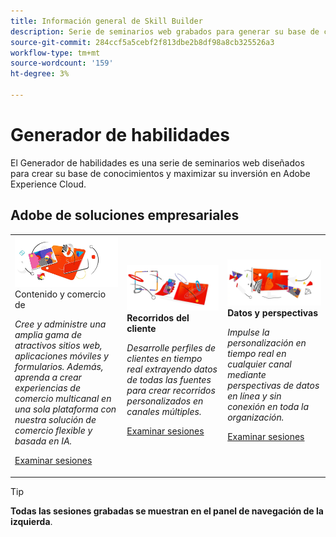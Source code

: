 ```yaml
---
title: Información general de Skill Builder
description: Serie de seminarios web grabados para generar su base de conocimientos y maximizar su inversión en Adobe Experience Cloud.
source-git-commit: 284ccf5a5cebf2f813dbe2b8df98a8cb325526a3
workflow-type: tm+mt
source-wordcount: '159'
ht-degree: 3%

---
```


# Generador de habilidades

El Generador de habilidades es una serie de seminarios web diseñados para crear su base de conocimientos y maximizar su inversión en Adobe Experience Cloud.

## Adobe de soluciones empresariales

<table>
<tr>
  <td>
    <img alt="Contenido y comercio" src="assets/commerce.png" />
    <div>
      Contenido y comercio de <strong></strong>
    </div>
    <p>
    <em>Cree y administre una amplia gama de atractivos sitios web, aplicaciones móviles y formularios. Además, aprenda a crear experiencias de comercio multicanal en una sola plataforma con nuestra solución de comercio flexible y basada en IA.</em>
    <p>
    <a href="https://experienceleague.adobe.com/docs/skill-builder-events/skill-builder/content-and-commerce/overview.html" class="spectrum-Button spectrum-Button--outline spectrum-Button--primary spectrum-Button--sizeM">
      <span class="spectrum-Button-label has-no-wrap has-text-weight-bold">Examinar sesiones</span>
    </a>
  </td>
  <td>
    <img alt="Recorridos del cliente" src="assets/customer-journey.png" />
    <div>
      <strong>Recorridos del cliente</strong>
    </div>
    <p>
    <em>Desarrolle perfiles de clientes en tiempo real extrayendo datos de todas las fuentes para crear recorridos personalizados en canales múltiples.</em>
    <p>
    <a href="https://experienceleague.adobe.com/docs/skill-builder-events/skill-builder/customer-journeys/overview.html" class="spectrum-Button spectrum-Button--outline spectrum-Button--primary spectrum-Button--sizeM">
      <span class="spectrum-Button-label has-no-wrap has-text-weight-bold">Examinar sesiones</span>
    </a>
  </td>
  <td>
    <img alt="Datos y perspectivas" src="assets/data-insights.png" />
    <div>
      <strong>Datos y perspectivas</strong>
    </div>
    <p>
    <em>Impulse la personalización en tiempo real en cualquier canal mediante perspectivas de datos en línea y sin conexión en toda la organización.</em>
    <p>
    <a href="https://experienceleague.adobe.com/docs/skill-builder-events/skill-builder/data-and-insights/overview.html" class="spectrum-Button spectrum-Button--outline spectrum-Button--primary spectrum-Button--sizeM">
      <span class="spectrum-Button-label has-no-wrap has-text-weight-bold">Examinar sesiones</span>
    </a>
  </td>  
</tr>
</table>

>[!TIP]
>
>**Todas las sesiones grabadas se muestran en el panel de navegación de la izquierda**.
